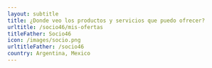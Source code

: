 ```yaml
---
layout: subtitle
title: ¿Donde veo los productos y servicios que puedo ofrecer?
urltitle: /socio46/mis-ofertas
titleFather: Socio46
icon: /images/socio.png
urltitleFather: /socio46
country: Argentina, Mexico
---
```


